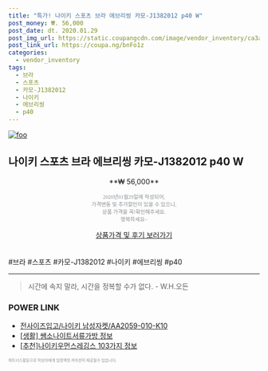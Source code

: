 ```yaml
--- 
title: "특가! 나이키 스포츠 브라 에브리씽 카모-J1382012 p40 W" 
post_money: ₩. 56,000 
post_date: dt. 2020.01.29 
post_img_url: https://static.coupangcdn.com/image/vendor_inventory/ca3a/b5462c8533c761afaf872ca27a7a5d76f4355fe781ff5611317e2b1ad8d0.jpg 
post_link_url: https://coupa.ng/bnFo1z 
categories: 
  - vendor_inventory 
tags: 
  - 브라 
  - 스포츠 
  - 카모-J1382012 
  - 나이키 
  - 에브리씽 
  - p40 
--- 
```

[![foo](https://static.coupangcdn.com/image/vendor_inventory/ca3a/b5462c8533c761afaf872ca27a7a5d76f4355fe781ff5611317e2b1ad8d0.jpg)](https://coupa.ng/bnFo1z) 

## 나이키 스포츠 브라 에브리씽 카모-J1382012 p40 W 
<p style="text-align: center;">**₩ 56,000**</p> 
<p style="text-align: center;"><span style="color: #898c8f; font-family: Georgia,Times,serif; font-size: 0.75em;">2020년01월29일에 작성되어, <br>가격변동 및 추가할인이 있을 수 있으니,<br> 상품 가격을 꼭!확인해주세요.<br>행복하세요~</span> 
</p>	 
<div markdown="0" style="text-align: center;"><a href="https://coupa.ng/bnFo1z" class="btn btn--success">상품가격 및 후기 보러가기</a></div> 
<br><br> 
  #브라 #스포츠 #카모-J1382012 #나이키 #에브리씽 #p40 
<hr> 

> 시간에 속지 말라, 시간을 정복할 수가 없다. - W.H.오든 


### POWER LINK

* <a href="https://blog.naver.com/santokki14/221787663753" target="_blank">전사이즈입고/나이키 남성자켓/AA2059-010-K10</a>
* <a href="https://blog.naver.com/santokki14/221767141280" target="_blank"> [생활] 쌤소나이트서류가방 정보 </a>
* <a href="https://blog.naver.com/fasyy4321/221789010785" target="_blank">[추천]나이키우먼스레깅스 103가지 정보</a>

<span style="color: #898c8f; font-family: Georgia,Times,serif; font-size: 0.55em;">파트너스활동으로 작성자에게 일정액의 커미션이 제공될수 있습니다.</span> 
